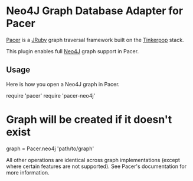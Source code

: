 # Neo4J Graph Database Adapter for Pacer

[Pacer](https://github.com/pangloss/pacer) is a
[JRuby](http://jruby.org) graph traversal framework built on the
[Tinkerpop](http://www.tinkerpop.com) stack.

This plugin enables full [Neo4J](http://neo4j.org) graph support in Pacer.


## Usage

Here is how you open a Neo4J graph in Pacer.

  require 'pacer'
  require 'pacer-neo4j'

  # Graph will be created if it doesn't exist
  graph = Pacer.neo4j 'path/to/graph'

All other operations are identical across graph implementations (except
where certain features are not supported). See Pacer's documentation for
more information.

